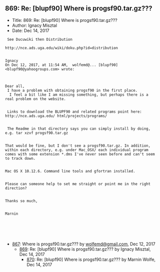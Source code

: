 ## 869: Re: [blupf90] Where is progsf90.tar.gz???

- Title: 869: Re: [blupf90] Where is progsf90.tar.gz???
- Author: Ignacy Misztal
- Date: Dec 14, 2017

```
 See Ducuwiki then Distribution

http://nce.ads.uga.edu/wiki/doku.php?id=distribution


Ignacy
On Dec 12, 2017, at 11:54 AM,  wolfemd@... [blupf90] <blupf90@yahoogroups.com> wrote:



Dear all,
 I have a problem with obtaining progsf90 in the first place. 
  I feel a bit like I am missing something, but perhaps there is a real problem on the website. 


 Links to download the BLUPF90 and related programs point here: http://nce.ads.uga.edu/ html/projects/programs/


 The Readme in that directory says you can simply install by doing, e.g. tar xzvf progsf90.tar.gz

 
That would be fine, but I don't see a progsf90.tar.gz. In addition, within each directory, e.g. under Mac_OSX/ each individual program comes with some extension *.dms I've never seen before and can't seem to track down. 

 
Mac OS X 10.12.6. Command line tools and gfortran installed. 


Please can someone help to set me straight or point me in the right direction? 

 
Thanks so much,


Marnin

 

 
 
```

- [867](0867.md): Where is progsf90.tar.gz??? by wolfemd@gmail.com, Dec 12, 2017
    - [869](0869.md): Re: [blupf90] Where is progsf90.tar.gz??? by Ignacy Misztal, Dec 14, 2017
        - [870](0870.md): Re: [blupf90] Where is progsf90.tar.gz??? by Marnin Wolfe, Dec 14, 2017
